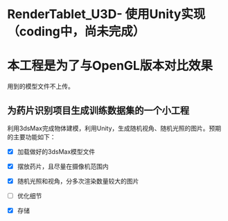 # RenderTablet_U3D- 使用Unity实现（coding中，尚未完成）
# 本工程是为了与OpenGL版本对比效果
用到的模型文件不上传。

## 为药片识别项目生成训练数据集的一个小工程
利用3dsMax完成物体建模，利用Unity，生成随机视角、随机光照的图片。预期的主要功能如下：
- [x] 加载做好的3dsMax模型文件
- [x] 摆放药片，且尽量在摄像机范围内
- [x] 随机光照和视角，分多次渲染数量较大的图片
- [ ] 优化细节
- [x] 存储

